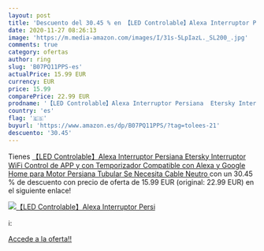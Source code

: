 ```yaml
---
layout: post
title: 'Descuento del 30.45 % en 【LED Controlable】Alexa Interruptor Persi'
date: 2020-11-27 08:26:13
image: 'https://m.media-amazon.com/images/I/31s-5LpIazL._SL200_.jpg'
comments: true
category: ofertas
author: ring
slug: 'B07PQ11PPS-es'
actualPrice: 15.99 EUR
currency: EUR
price: 15.99
comparePrice: 22.99 EUR
prodname: '【LED Controlable】Alexa Interruptor Persiana  Etersky Interruptor WiFi  Control de APP y con Temporizador  Compatible con Alexa y Google Home para Motor Persiana Tubular  Se Necesita Cable Neutro '
country: 'es'
flag: '🇪🇸'
buyurl: 'https://www.amazon.es/dp/B07PQ11PPS/?tag=tolees-21'
descuento: '30.45'
---
```


Tienes [【LED Controlable】Alexa Interruptor Persiana  Etersky Interruptor WiFi  Control de APP y con Temporizador  Compatible con Alexa y Google Home para Motor Persiana Tubular  Se Necesita Cable Neutro ](https://www.amazon.es/dp/B07PQ11PPS/?tag=tolees-21) con un 30.45 % de descuento con precio de oferta de 15.99 EUR (original: 22.99 EUR) en el siguiente enlace!

[![【LED Controlable】Alexa Interruptor Persi](https://m.media-amazon.com/images/I/31s-5LpIazL._SL200_.jpg)](https://www.amazon.es/dp/B07PQ11PPS/?tag=tolees-21)

ℹ️:


[Accede a la oferta!!](https://www.amazon.es/dp/B07PQ11PPS/?tag=tolees-21)
